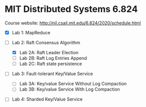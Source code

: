 # MIT Distributed Systems 6.824

Course website: http://nil.csail.mit.edu/6.824/2020/schedule.html

- [x] Lab 1: MapReduce

- [ ] Lab 2: Raft Consensus Algorithm
  - [X] Lab 2A: Raft Leader Election
  - [ ] Lab 2B: Raft Log Entries Append
  - [ ] Lab 2C: Raft state persistence
  
- [ ] Lab 3: Fault-tolerant Key/Value Service
  - [ ] Lab 3A: Key/value Service Without Log Compaction
  - [ ] Lab 3B: Key/value Service With Log Compaction

- [ ] Lab 4: Sharded Key/Value Service
